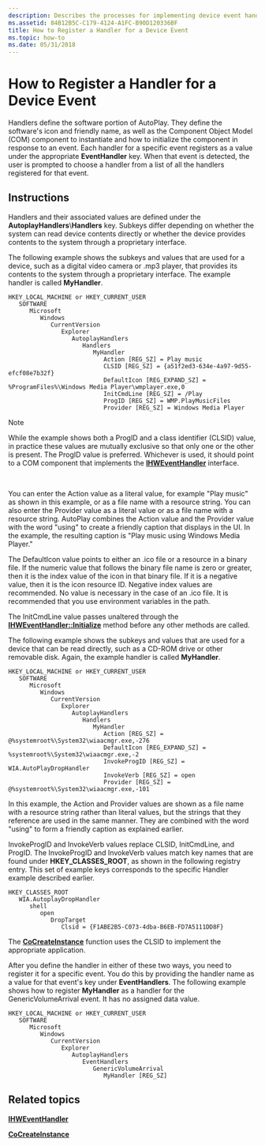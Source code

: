 ```yaml
---
description: Describes the processes for implementing device event handlers in the registry.
ms.assetid: 84B12B5C-C179-4124-A1FC-B90D120336BF
title: How to Register a Handler for a Device Event
ms.topic: how-to
ms.date: 05/31/2018
---
```


# How to Register a Handler for a Device Event

Handlers define the software portion of AutoPlay. They define the software's icon and friendly name, as well as the Component Object Model (COM) component to instantiate and how to initialize the component in response to an event. Each handler for a specific event registers as a value under the appropriate **EventHandler** key. When that event is detected, the user is prompted to choose a handler from a list of all the handlers registered for that event.

## Instructions


Handlers and their associated values are defined under the **AutoplayHandlers**\\**Handlers** key. Subkeys differ depending on whether the system can read device contents directly or whether the device provides contents to the system through a proprietary interface.

The following example shows the subkeys and values that are used for a device, such as a digital video camera or .mp3 player, that provides its contents to the system through a proprietary interface. The example handler is called **MyHandler**.

```
HKEY_LOCAL_MACHINE or HKEY_CURRENT_USER
   SOFTWARE
      Microsoft
         Windows
            CurrentVersion
               Explorer
                  AutoplayHandlers
                     Handlers
                        MyHandler
                           Action [REG_SZ] = Play music
                           CLSID [REG_SZ] = {a51f2ed3-634e-4a97-9d55-efcf08e7b32f}
                           DefaultIcon [REG_EXPAND_SZ] = %ProgramFiles%\Windows Media Player\wmplayer.exe,0
                           InitCmdLine [REG_SZ] = /Play
                           ProgID [REG_SZ] = WMP.PlayMusicFiles
                           Provider [REG_SZ] = Windows Media Player
```

> [!Note]  
> While the example shows both a ProgID and a class identifier (CLSID) value, in practice these values are mutually exclusive so that only one or the other is present. The ProgID value is preferred. Whichever is used, it should point to a COM component that implements the [**IHWEventHandler**](/windows/desktop/api/Shobjidl/nn-shobjidl-ihweventhandler) interface.

 

You can enter the Action value as a literal value, for example "Play music" as shown in this example, or as a file name with a resource string. You can also enter the Provider value as a literal value or as a file name with a resource string. AutoPlay combines the Action value and the Provider value with the word "using" to create a friendly caption that displays in the UI. In the example, the resulting caption is "Play music using Windows Media Player."

The DefaultIcon value points to either an .ico file or a resource in a binary file. If the numeric value that follows the binary file name is zero or greater, then it is the index value of the icon in that binary file. If it is a negative value, then it is the icon resource ID. Negative index values are recommended. No value is necessary in the case of an .ico file. It is recommended that you use environment variables in the path.

The InitCmdLine value passes unaltered through the [**IHWEventHandler::Initialize**](/windows/desktop/api/Shobjidl/nf-shobjidl-ihweventhandler-initialize) method before any other methods are called.

The following example shows the subkeys and values that are used for a device that can be read directly, such as a CD-ROM drive or other removable disk. Again, the example handler is called **MyHandler**.

```
HKEY_LOCAL_MACHINE or HKEY_CURRENT_USER
   SOFTWARE
      Microsoft
         Windows
            CurrentVersion
               Explorer
                  AutoplayHandlers
                     Handlers
                        MyHandler
                           Action [REG_SZ] = @%systemroot%\System32\wiaacmgr.exe,-276
                           DefaultIcon [REG_EXPAND_SZ] = %systemroot%\System32\wiaacmgr.exe,-2
                           InvokeProgID [REG_SZ] = WIA.AutoPlayDropHandler
                           InvokeVerb [REG_SZ] = open
                           Provider [REG_SZ] = @%systemroot%\System32\wiaacmgr.exe,-101
```

In this example, the Action and Provider values are shown as a file name with a resource string rather than literal values, but the strings that they reference are used in the same manner. They are combined with the word "using" to form a friendly caption as explained earlier.

InvokeProgID and InvokeVerb values replace CLSID, InitCmdLine, and ProgID. The InvokeProgID and InvokeVerb values match key names that are found under **HKEY\_CLASSES\_ROOT**, as shown in the following registry entry. This set of example keys corresponds to the specific Handler example described earlier.

```
HKEY_CLASSES_ROOT
   WIA.AutoplayDropHandler
      shell
         open
            DropTarget
               Clsid = {F1ABE2B5-C073-4dba-B6EB-FD7A5111DD8F}
```

The [**CoCreateInstance**](/windows/win32/api/combaseapi/nf-combaseapi-cocreateinstance) function uses the CLSID to implement the appropriate application.

After you define the handler in either of these two ways, you need to register it for a specific event. You do this by providing the handler name as a value for that event's key under **EventHandlers**. The following example shows how to register **MyHandler** as a handler for the GenericVolumeArrival event. It has no assigned data value.

```
HKEY_LOCAL_MACHINE or HKEY_CURRENT_USER
   SOFTWARE
      Microsoft
         Windows
            CurrentVersion
               Explorer
                  AutoplayHandlers
                     EventHandlers
                        GenericVolumeArrival
                           MyHandler [REG_SZ]
```

## Related topics

<dl> <dt>

[**IHWEventHandler**](/windows/desktop/api/Shobjidl/nn-shobjidl-ihweventhandler)
</dt> <dt>

[**CoCreateInstance**](/windows/win32/api/combaseapi/nf-combaseapi-cocreateinstance)
</dt> </dl>

 

 
